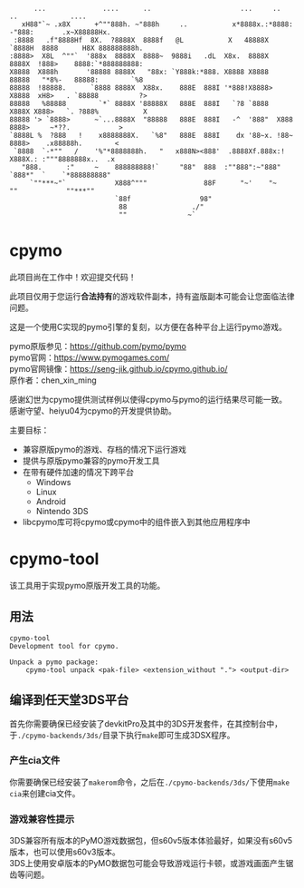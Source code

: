 ```
      ...              ....      ..                      ...     ..      ..             ....         
   xH88"`~ .x8X      +^""888h. ~"888h     ..           x*8888x.:*8888: -"888:       .x~X88888Hx.     
 :8888   .f"8888Hf  8X.  ?8888X  8888f   @L           X   48888X `8888H  8888      H8X 888888888h.   
:8888>  X8L  ^""`  '888x  8888X  8888~  9888i   .dL  X8x.  8888X  8888X  !888>    8888:`*888888888:  
X8888  X888h       '88888 8888X   "88x: `Y888k:*888. X8888 X8888  88888   "*8%-   88888:        `%8  
88888  !88888.      `8888 8888X  X88x.    888E  888I '*888!X8888> X8888  xH8>   . `88888          ?> 
88888   %88888        `*` 8888X '88888X   888E  888I   `?8 `8888  X888X X888>   `. ?888%           X 
88888 '> `8888>      ~`...8888X  "88888   888E  888I   -^  '888"  X888  8888>     ~*??.            > 
`8888L %  ?888   !    x8888888X.   `%8"   888E  888I    dx '88~x. !88~  8888>    .x88888h.        <  
 `8888  `-*""   /    '%"*8888888h.   "   x888N><888'  .8888Xf.888x:!    X888X.: :"""8888888x..  .x   
   "888.      :"     ~    888888888!`     "88"  888  :""888":~"888"     `888*"  `    `*888888888"    
     `""***~"`            X888^"""              88F      "~'    "~        ""            ""***""      
                          `88f                 98"                                                   
                           88                ./"                                                     
                           ""               ~`                                                       
```

# cpymo

此项目尚在工作中！欢迎提交代码！

此项目仅用于您运行**合法持有**的游戏软件副本，持有盗版副本可能会让您面临法律问题。

这是一个使用C实现的pymo引擎的复刻，以方便在各种平台上运行pymo游戏。

pymo原版参见：https://github.com/pymo/pymo    
pymo官网：https://www.pymogames.com/        
pymo官网镜像：https://seng-jik.github.io/cpymo.github.io/    
原作者：chen_xin_ming    

感谢幻世为cpymo提供测试样例以使得cpymo与pymo的运行结果尽可能一致。    
感谢守望、heiyu04为cpymo的开发提供协助。

主要目标：

* 兼容原版pymo的游戏、存档的情况下运行游戏
* 提供与原版pymo兼容的pymo开发工具
* 在带有硬件加速的情况下跨平台
    - Windows
    - Linux
    - Android
    - Nintendo 3DS
* libcpymo库可将cpymo或cpymo中的组件嵌入到其他应用程序中

# cpymo-tool

该工具用于实现pymo原版开发工具的功能。

## 用法

```
cpymo-tool
Development tool for cpymo.

Unpack a pymo package:
    cpymo-tool unpack <pak-file> <extension_without "."> <output-dir>
```

## 编译到任天堂3DS平台

首先你需要确保已经安装了devkitPro及其中的3DS开发套件，在其控制台中，于`./cpymo-backends/3ds/`目录下执行`make`即可生成3DSX程序。

### 产生cia文件

你需要确保已经安装了`makerom`命令，之后在`./cpymo-backends/3ds/`下使用`make cia`来创建cia文件。

### 游戏兼容性提示

3DS兼容所有版本的PyMO游戏数据包，但s60v5版本体验最好，如果没有s60v5版本，也可以使用s60v3版本。    
3DS上使用安卓版本的PyMO数据包可能会导致游戏运行卡顿，或游戏画面产生锯齿等问题。    

